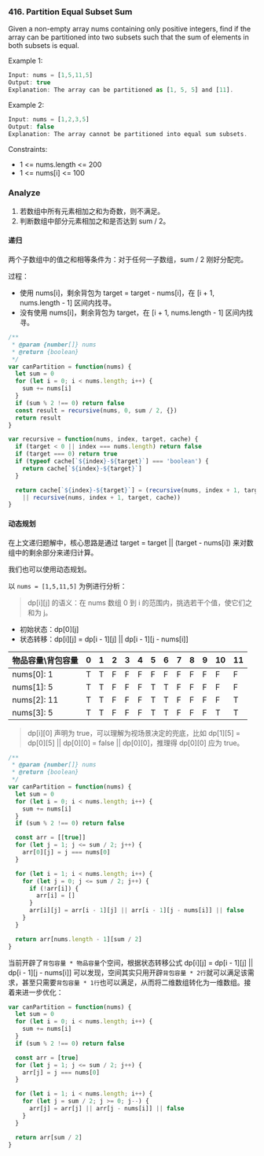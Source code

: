 <!--
abbrlink: qq9zzeze
tags: [’背包问题‘]
-->

### 416. Partition Equal Subset Sum

Given a non-empty array nums containing only positive integers, find if the array can be partitioned into two subsets such that the sum of elements in both subsets is equal.

Example 1:

```js
Input: nums = [1,5,11,5]
Output: true
Explanation: The array can be partitioned as [1, 5, 5] and [11].
```

Example 2:

```js
Input: nums = [1,2,3,5]
Output: false
Explanation: The array cannot be partitioned into equal sum subsets.
```

Constraints:

* 1 <= nums.length <= 200
* 1 <= nums[i] <= 100

### Analyze

1. 若数组中所有元素相加之和为奇数，则不满足。
2. 判断数组中部分元素相加之和是否达到 sum / 2。

#### 递归

两个子数组中的值之和相等条件为：对于任何一子数组，sum / 2 刚好分配完。

过程：

* 使用 nums[i]，剩余背包为 target = target - nums[i]，在 [i + 1, nums.length - 1] 区间内找寻。
* 没有使用 nums[i]，剩余背包为 target，在 [i + 1, nums.length - 1] 区间内找寻。

```js
/**
 * @param {number[]} nums
 * @return {boolean}
 */
var canPartition = function(nums) {
  let sum = 0
  for (let i = 0; i < nums.length; i++) {
    sum += nums[i]
  }
  if (sum % 2 !== 0) return false
  const result = recursive(nums, 0, sum / 2, {})
  return result
}

var recursive = function(nums, index, target, cache) {
  if (target < 0 || index === nums.length) return false
  if (target === 0) return true
  if (typeof cache[`${index}-${target}`] === 'boolean') {
    return cache[`${index}-${target}`]
  }

  return cache[`${index}-${target}`] = (recursive(nums, index + 1, target - nums[index], cache)
    || recursive(nums, index + 1, target, cache))
}
```

#### 动态规划

在上文递归题解中，核心思路是通过 target = target || (target - nums[i]) 来对数组中的剩余部分来递归计算。

我们也可以使用动态规划。

以 `nums = [1,5,11,5]` 为例进行分析：

> dp[i][j] 的语义：在 nums 数组 0 到 i 的范围内，挑选若干个值，使它们之和为 j。

* 初始状态：dp[0][j]
* 状态转移：dp[i][j] = dp[i - 1][j] || dp[i - 1][j - nums[i]]

| 物品容量\背包容量 | 0    | 1    | 2    | 3    | 4    | 5    | 6    | 7    | 8    | 9    | 10   | 11   |
| :---------------- | :--- | :--- | :--- | :--- | :--- | :--- | :--- | :--- | :--- | :--- | :--- | :--- |
| nums[0]: 1        | T    | T    | F    | F    | F    | F    | F    | F    | F    | F    | F    | F    |
| nums[1]: 5        | T    | T    | F    | F    | F    | T    | T    | F    | F    | F    | F    | F    |
| nums[2]: 11       | T    | T    | F    | F    | F    | T    | T    | F    | F    | F    | F    | T    |
| nums[3]: 5        | T    | T    | F    | F    | F    | T    | T    | F    | F    | F    | T    | T    |

> dp[i][0] 声明为 true，可以理解为视场景决定的兜底，比如 dp[1][5] = dp[0][5] || dp[0][0] = false || dp[0][0]，推理得 dp[0][0] 应为 true。

```js
/**
 * @param {number[]} nums
 * @return {boolean}
 */
var canPartition = function(nums) {
  let sum = 0
  for (let i = 0; i < nums.length; i++) {
    sum += nums[i]
  }
  if (sum % 2 !== 0) return false

  const arr = [[true]]
  for (let j = 1; j <= sum / 2; j++) {
    arr[0][j] = j === nums[0]
  }

  for (let i = 1; i < nums.length; i++) {
    for (let j = 0; j <= sum / 2; j++) {
      if (!arr[i]) {
        arr[i] = []
      }
      arr[i][j] = arr[i - 1][j] || arr[i - 1][j - nums[i]] || false
    }
  }

  return arr[nums.length - 1][sum / 2]
}
```

当前开辟了`背包容量 * 物品容量`个空间，根据状态转移公式 dp[i][j] = dp[i - 1][j] || dp[i - 1][j - nums[i]] 可以发现，空间其实只用开辟`背包容量 * 2行`就可以满足该需求，甚至只需要`背包容量 * 1行`也可以满足，从而将二维数组转化为一维数组。接着来进一步优化：

```js
var canPartition = function(nums) {
  let sum = 0
  for (let i = 0; i < nums.length; i++) {
    sum += nums[i]
  }
  if (sum % 2 !== 0) return false

  const arr = [true]
  for (let j = 1; j <= sum / 2; j++) {
    arr[j] = j === nums[0]
  }

  for (let i = 1; i < nums.length; i++) {
    for (let j = sum / 2; j >= 0; j--) {
      arr[j] = arr[j] || arr[j - nums[i]] || false
    }
  }

  return arr[sum / 2]
}
```
